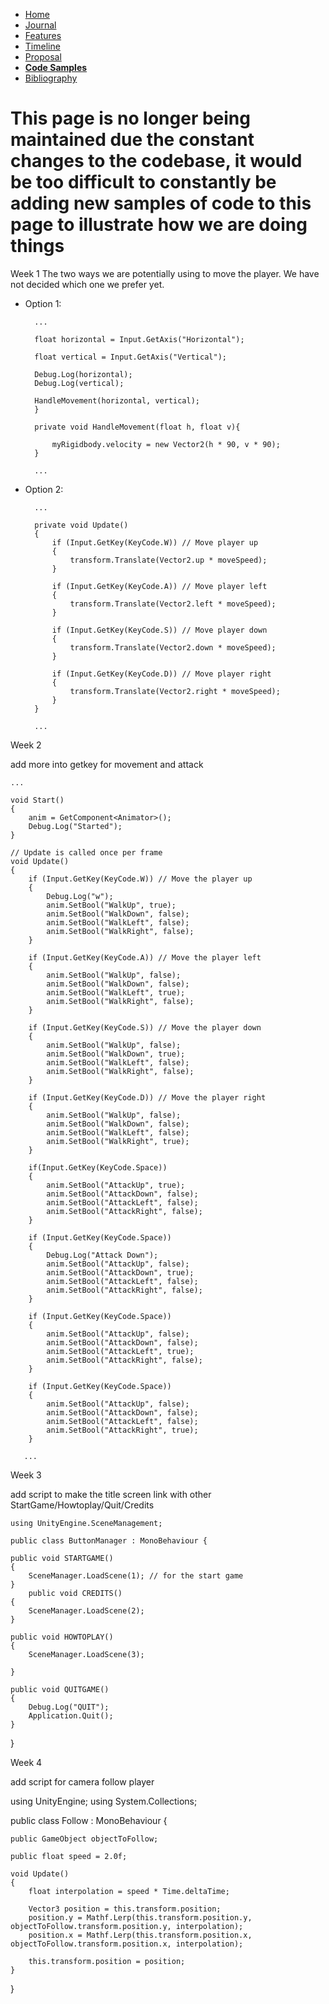 - [Home](/README.md)
- [Journal](/journal.md)
- [Features](/features.md)
- [Timeline](/timeline.md)
- [Proposal](/proposal.md)
- [**Code Samples**](/codesamples.md)
- [Bibliography](/bibliography.md)


# This page is no longer being maintained due the constant changes to the codebase, it would be too difficult to constantly be adding new samples of code to this page to illustrate how we are doing things


Week 1 
The two ways we are potentially using to move the player. We have not decided which one we prefer yet. 

* Option 1:

        ...

        float horizontal = Input.GetAxis("Horizontal");

        float vertical = Input.GetAxis("Vertical");

        Debug.Log(horizontal);
        Debug.Log(vertical);

        HandleMovement(horizontal, vertical);
        }

        private void HandleMovement(float h, float v){

            myRigidbody.velocity = new Vector2(h * 90, v * 90);    
        }
        
        ...

* Option 2:

        ...

        private void Update()
        {
            if (Input.GetKey(KeyCode.W)) // Move player up
            {
                transform.Translate(Vector2.up * moveSpeed);
            }

            if (Input.GetKey(KeyCode.A)) // Move player left
            {
                transform.Translate(Vector2.left * moveSpeed);
            }

            if (Input.GetKey(KeyCode.S)) // Move player down
            {
                transform.Translate(Vector2.down * moveSpeed);
            }

            if (Input.GetKey(KeyCode.D)) // Move player right
            {
                transform.Translate(Vector2.right * moveSpeed);
            }
        }

        ...

        
Week 2

add more into getkey for movement and attack


    ...

    void Start()
    {
        anim = GetComponent<Animator>();
        Debug.Log("Started");
    }

    // Update is called once per frame
    void Update()
    {
        if (Input.GetKey(KeyCode.W)) // Move the player up
        {
            Debug.Log("w");
            anim.SetBool("WalkUp", true);
            anim.SetBool("WalkDown", false);
            anim.SetBool("WalkLeft", false);
            anim.SetBool("WalkRight", false);
        }

        if (Input.GetKey(KeyCode.A)) // Move the player left
        {
            anim.SetBool("WalkUp", false);
            anim.SetBool("WalkDown", false);
            anim.SetBool("WalkLeft", true);
            anim.SetBool("WalkRight", false);
        }

        if (Input.GetKey(KeyCode.S)) // Move the player down
        {
            anim.SetBool("WalkUp", false);
            anim.SetBool("WalkDown", true);
            anim.SetBool("WalkLeft", false);
            anim.SetBool("WalkRight", false);
        }

        if (Input.GetKey(KeyCode.D)) // Move the player right
        {
            anim.SetBool("WalkUp", false);
            anim.SetBool("WalkDown", false);
            anim.SetBool("WalkLeft", false);
            anim.SetBool("WalkRight", true);
        }

        if(Input.GetKey(KeyCode.Space))
        { 
            anim.SetBool("AttackUp", true);
            anim.SetBool("AttackDown", false);
            anim.SetBool("AttackLeft", false);
            anim.SetBool("AttackRight", false);
        }

        if (Input.GetKey(KeyCode.Space))
        {
            Debug.Log("Attack Down");
            anim.SetBool("AttackUp", false);
            anim.SetBool("AttackDown", true);
            anim.SetBool("AttackLeft", false);
            anim.SetBool("AttackRight", false);
        }

        if (Input.GetKey(KeyCode.Space))
        {
            anim.SetBool("AttackUp", false);
            anim.SetBool("AttackDown", false);
            anim.SetBool("AttackLeft", true);
            anim.SetBool("AttackRight", false);
        }

        if (Input.GetKey(KeyCode.Space))
        {
            anim.SetBool("AttackUp", false);
            anim.SetBool("AttackDown", false);
            anim.SetBool("AttackLeft", false);
            anim.SetBool("AttackRight", true);
        }

       ...
       
       
Week 3

add script to make the title screen link with other StartGame/Howtoplay/Quit/Credits


    using UnityEngine.SceneManagement;

    public class ButtonManager : MonoBehaviour {

    public void STARTGAME()
    {
        SceneManager.LoadScene(1); // for the start game 
    }
        public void CREDITS()
    {
        SceneManager.LoadScene(2);
    }

    public void HOWTOPLAY()
    {
        SceneManager.LoadScene(3);

    }

    public void QUITGAME()
    {
        Debug.Log("QUIT");
        Application.Quit();
    }
}


Week 4

add script for camera follow player

using UnityEngine;
using System.Collections;

public class Follow : MonoBehaviour
{

    public GameObject objectToFollow;

    public float speed = 2.0f;

    void Update()
    {
        float interpolation = speed * Time.deltaTime;

        Vector3 position = this.transform.position;
        position.y = Mathf.Lerp(this.transform.position.y, objectToFollow.transform.position.y, interpolation);
        position.x = Mathf.Lerp(this.transform.position.x, objectToFollow.transform.position.x, interpolation);

        this.transform.position = position;
    }
}


